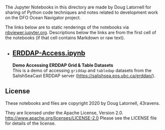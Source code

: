 The Jupyter Notebooks in this directory are made by
Doug Latornell for sharing of Python code techniques and notes
related to development work on the DFO Ocean Navigator project.

The links below are to static renderings of the notebooks via
[nbviewer.jupyter.org](http://nbviewer.jupyter.org/).
Descriptions below the links are from the first cell of the notebooks
(if that cell contains Markdown or raw text).

* ## [ERDDAP-Access.ipynb](http://nbviewer.jupyter.org/github/43ravens/on-notebooks/blob/master/notebooks/ERDDAP-Access.ipynb)  
    
    **Demo Accessing ERDDAP Grid & Table Datasets**    
    This is a demo of accessing `griddap` and `tabledap`
    datasets from the SalishSeaCast ERDDAP server
    (https://salishsea.eos.ubc.ca/erddap/).


## License

These notebooks and files are copyright 2020
by Doug Latornell, 43ravens.

They are licensed under the Apache License, Version 2.0.
http://www.apache.org/licenses/LICENSE-2.0
Please see the LICENSE file for details of the license.
